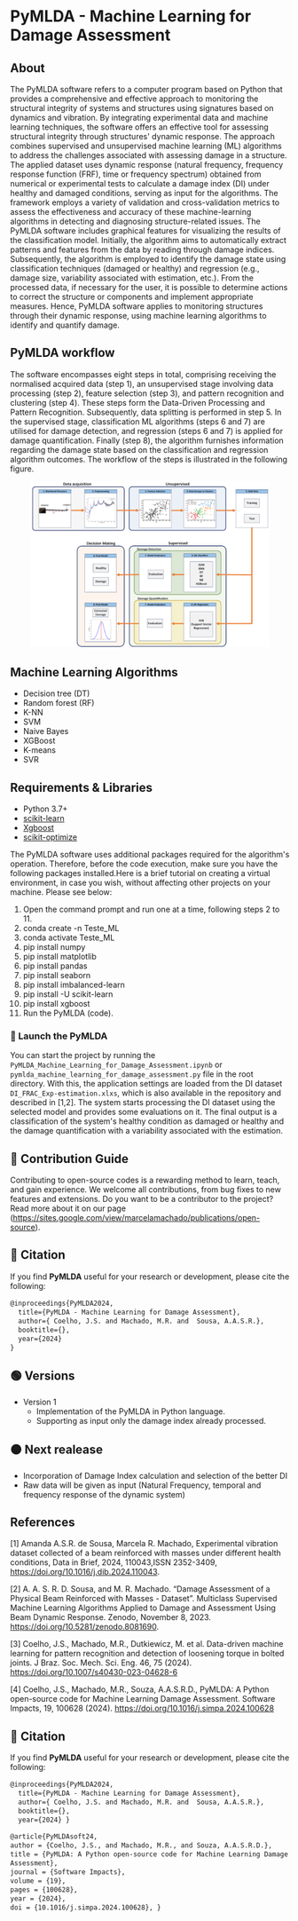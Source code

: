 # PyMLDA - Machine Learning for Damage Assessment

## About
The PyMLDA software refers to a computer program based on Python that provides a comprehensive and effective approach to monitoring the structural integrity of systems and structures using signatures based on dynamics and vibration. By integrating experimental data and machine learning techniques, the software offers an effective tool for assessing structural integrity through structures' dynamic response. The approach combines supervised and unsupervised machine learning (ML) algorithms to address the challenges associated with assessing damage in a structure.
The applied dataset uses dynamic response (natural frequency, frequency response function (FRF), time or frequency spectrum) obtained from numerical or experimental tests to calculate a damage index (DI) under healthy and damaged conditions, serving as input for the algorithms. The framework employs a variety of validation and cross-validation metrics to assess the effectiveness and accuracy of these machine-learning algorithms in detecting and diagnosing structure-related issues. The PyMLDA software includes graphical features for visualizing the results of the classification model.
Initially, the algorithm aims to automatically extract patterns and features from the data by reading through damage indices. Subsequently, the algorithm is employed to identify the damage state using classification techniques (damaged or healthy) and regression (e.g., damage size, variability associated with estimation, etc.).
From the processed data, if necessary for the user, it is possible to determine actions to correct the structure or components and implement appropriate measures. Hence, PyMLDA software applies to monitoring structures through their dynamic response, using machine learning algorithms to identify and quantify damage.

## PyMLDA workflow

The software encompasses eight steps in total, comprising receiving the normalised acquired data (step 1), an unsupervised stage involving data processing (step 2), feature selection (step 3), and pattern recognition and clustering (step 4). These steps form the Data-Driven Processing and Pattern Recognition. Subsequently, data splitting is performed in step 5. In the supervised stage, classification ML algorithms (steps 6 and 7) are utilised for damage detection, and regression (steps 6 and 7) is applied for damage quantification. Finally (step 8), the algorithm furnishes information regarding the damage state based on the classification and regression algorithm outcomes. The workflow of the steps is illustrated in the following figure. 
<p align="center">
  <img src="ProcessML_PR_SHM.png" width="85%">
</p>

## Machine Learning Algorithms  
* Decision tree (DT)
* Random forest (RF)
* K-NN
* SVM
* Naive Bayes
* XGBoost  
* K-means
* SVR

## Requirements & Libraries  
* Python 3.7+ 
* [scikit-learn](https://scikit-learn.org/stable/)  
* [Xgboost](https://xgboost.readthedocs.io/en/latest/python/python_intro.html)
* [scikit-optimize](https://github.com/scikit-optimize/scikit-optimize)  

The PyMLDA software uses additional packages required for the algorithm's operation. Therefore, before the code execution, make sure you have the following packages installed.Here is a brief tutorial on creating a virtual environment, in case you wish, without affecting other projects on your machine. Please see below:
1. Open the command prompt and run one at a time, following steps 2 to 11.
2. conda create -n Teste_ML
3. conda activate Teste_ML
4. pip install numpy
5. pip install matplotlib
6. pip install pandas
7. pip install seaborn
8. pip install imbalanced-learn
9. pip install -U scikit-learn
10. pip install xgboost
11. Run the PyMLDA (code).

### 🚀 Launch the PyMLDA

You can start the project by running the `PyMLDA_Machine_Learning_for_Damage_Assessment.ipynb` or `pymlda_machine_learning_for_damage_assessment.py` file in the root directory. With this, the application settings are loaded from the DI dataset `DI_FRAC_Exp-estimation.xlxs`, which is also available in the repository and described in [1,2]. The system starts processing the DI dataset using the selected model and provides some evaluations on it. The final output is a classification of the system's healthy condition as damaged or healthy and the damage quantification with a variability associated with the estimation.


## 🧩 Contribution Guide

Contributing to open-source codes is a rewarding method to learn, teach, and gain experience. We welcome all contributions, from bug fixes to new features and extensions. Do you want to be a contributor to the project? Read more about it on our page (https://sites.google.com/view/marcelamachado/publications/open-source).


## 📝 Citation

If you find **PyMLDA** useful for your research or development, please cite the  following:

```
@inproceedings{PyMLDA2024,
  title={PyMLDA - Machine Learning for Damage Assessment},
  author={ Coelho, J.S. and Machado, M.R. and  Sousa, A.A.S.R.},
  booktitle={},
  year={2024}
}
```

## 🟢 Versions
- Version 1
  - Implementation of the PyMLDA in Python language.
  - Supporting as input only the damage index already processed. 


## 🟠 Next realease

- Incorporation of Damage Index calculation and selection of the better DI
- Raw data will be given as input (Natural Frequency, temporal and frequency response of the dynamic system)


##  References

[1] Amanda A.S.R. de Sousa, Marcela R. Machado, Experimental vibration dataset collected of a beam reinforced with masses under different health conditions, Data in Brief, 2024, 110043,ISSN 2352-3409,
https://doi.org/10.1016/j.dib.2024.110043.

[2] A. A. S. R. D. Sousa, and M. R. Machado. “Damage Assessment of a Physical Beam Reinforced with Masses - Dataset”. Multiclass Supervised Machine Learning Algorithms Applied to Damage and Assessment Using Beam Dynamic Response. Zenodo, November 8, 2023. https://doi.org/10.5281/zenodo.8081690.

[3] Coelho, J.S., Machado, M.R., Dutkiewicz, M. et al. Data-driven machine learning for pattern recognition and detection of loosening torque in bolted joints. J Braz. Soc. Mech. Sci. Eng. 46, 75 (2024). https://doi.org/10.1007/s40430-023-04628-6

[4] Coelho, J.S., Machado, M.R., Souza, A.A.S.R.D., PyMLDA: A Python open-source code for Machine Learning Damage Assessment. Software Impacts, 19, 100628 (2024). https://doi.org/10.1016/j.simpa.2024.100628 


## 📝 Citation

If you find **PyMLDA** useful for your research or development, please cite the  following:

```
@inproceedings{PyMLDA2024,
  title={PyMLDA - Machine Learning for Damage Assessment},
  author={ Coelho, J.S. and Machado, M.R. and  Sousa, A.A.S.R.},
  booktitle={},
  year={2024} }
```
```
@article{PyMLDAsoft24,
author = {Coelho, J.S., and Machado, M.R., and Souza, A.A.S.R.D.},
title = {PyMLDA: A Python open-source code for Machine Learning Damage Assessment},
journal = {Software Impacts},
volume = {19},
pages = {100628},
year = {2024},
doi = {10.1016/j.simpa.2024.100628}, }
```
